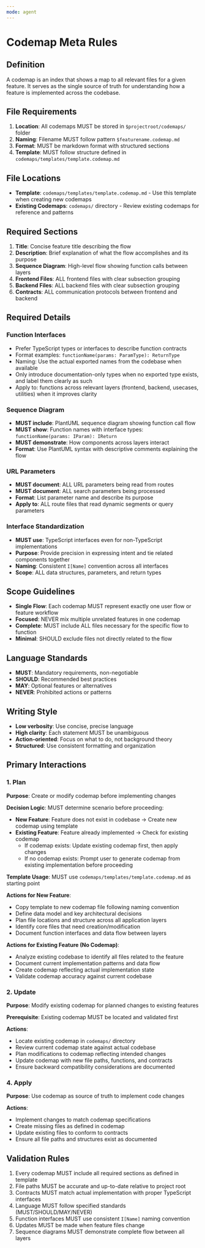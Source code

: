 ```yaml
---
mode: agent
---
```


# Codemap Meta Rules

## Definition

A codemap is an index that shows a map to all relevant files for a given feature. It serves as the single source of truth for understanding how a feature is implemented across the codebase.

## File Requirements

1. **Location**: All codemaps MUST be stored in `$projectroot/codemaps/` folder
2. **Naming**: Filename MUST follow pattern `$featurename.codemap.md`
3. **Format**: MUST be markdown format with structured sections
4. **Template**: MUST follow structure defined in `codemaps/templates/template.codemap.md`

## File Locations

- **Template**: `codemaps/templates/template.codemap.md` - Use this template when creating new codemaps
- **Existing Codemaps**: `codemaps/` directory - Review existing codemaps for reference and patterns

## Required Sections

1. **Title**: Concise feature title describing the flow
2. **Description**: Brief explanation of what the flow accomplishes and its purpose
3. **Sequence Diagram**: High-level flow showing function calls between layers
4. **Frontend Files**: ALL frontend files with clear subsection grouping
5. **Backend Files**: ALL backend files with clear subsection grouping
6. **Contracts**: ALL communication protocols between frontend and backend

## Required Details

### Function Interfaces

- Prefer TypeScript types or interfaces to describe function contracts
- Format examples: `functionName(params: ParamType): ReturnType`
- Naming: Use the actual exported names from the codebase when available
- Only introduce documentation-only types when no exported type exists, and label them clearly as such
- Apply to: functions across relevant layers (frontend, backend, usecases, utilities) when it improves clarity

### Sequence Diagram

- **MUST include**: PlantUML sequence diagram showing function call flow
- **MUST show**: Function names with interface types: `functionName(params: IParam): IReturn`
- **MUST demonstrate**: How components across layers interact
- **Format**: Use PlantUML syntax with descriptive comments explaining the flow

### URL Parameters

- **MUST document**: ALL URL parameters being read from routes
- **MUST document**: ALL search parameters being processed
- **Format**: List parameter name and describe its purpose
- **Apply to**: ALL route files that read dynamic segments or query parameters

### Interface Standardization

- **MUST use**: TypeScript interfaces even for non-TypeScript implementations
- **Purpose**: Provide precision in expressing intent and tie related components together
- **Naming**: Consistent `I[Name]` convention across all interfaces
- **Scope**: ALL data structures, parameters, and return types

## Scope Guidelines

- **Single Flow**: Each codemap MUST represent exactly one user flow or feature workflow
- **Focused**: NEVER mix multiple unrelated features in one codemap
- **Complete**: MUST include ALL files necessary for the specific flow to function
- **Minimal**: SHOULD exclude files not directly related to the flow

## Language Standards

- **MUST**: Mandatory requirements, non-negotiable
- **SHOULD**: Recommended best practices
- **MAY**: Optional features or alternatives
- **NEVER**: Prohibited actions or patterns

## Writing Style

- **Low verbosity**: Use concise, precise language
- **High clarity**: Each statement MUST be unambiguous
- **Action-oriented**: Focus on what to do, not background theory
- **Structured**: Use consistent formatting and organization

## Primary Interactions

### 1. Plan

**Purpose**: Create or modify codemap before implementing changes

**Decision Logic**: MUST determine scenario before proceeding:

- **New Feature**: Feature does not exist in codebase → Create new codemap using template
- **Existing Feature**: Feature already implemented → Check for existing codemap
  - If codemap exists: Update existing codemap first, then apply changes
  - If no codemap exists: Prompt user to generate codemap from existing implementation before proceeding

**Template Usage**: MUST use `codemaps/templates/template.codemap.md` as starting point

**Actions for New Feature**:

- Copy template to new codemap file following naming convention
- Define data model and key architectural decisions
- Plan file locations and structure across all application layers
- Identify core files that need creation/modification
- Document function interfaces and data flow between layers

**Actions for Existing Feature (No Codemap)**:

- Analyze existing codebase to identify all files related to the feature
- Document current implementation patterns and data flow
- Create codemap reflecting actual implementation state
- Validate codemap accuracy against current codebase

### 2. Update

**Purpose**: Modify existing codemap for planned changes to existing features

**Prerequisite**: Existing codemap MUST be located and validated first

**Actions**:

- Locate existing codemap in `codemaps/` directory
- Review current codemap state against actual codebase
- Plan modifications to codemap reflecting intended changes
- Update codemap with new file paths, functions, and contracts
- Ensure backward compatibility considerations are documented

### 4. Apply

**Purpose**: Use codemap as source of truth to implement code changes

**Actions**:

- Implement changes to match codemap specifications
- Create missing files as defined in codemap
- Update existing files to conform to contracts
- Ensure all file paths and structures exist as documented

## Validation Rules

1. Every codemap MUST include all required sections as defined in template
2. File paths MUST be accurate and up-to-date relative to project root
3. Contracts MUST match actual implementation with proper TypeScript interfaces
4. Language MUST follow specified standards (MUST/SHOULD/MAY/NEVER)
5. Function interfaces MUST use consistent `I[Name]` naming convention
6. Updates MUST be made when feature files change
7. Sequence diagrams MUST demonstrate complete flow between all layers
